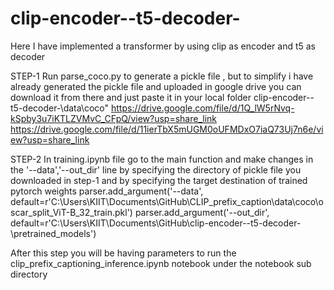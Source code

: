 # clip-encoder--t5-decoder-
Here I have implemented a transformer by using clip as encoder and t5 as decoder

STEP-1
Run parse_coco.py to generate a pickle file , but to simplify i have already generated the pickle file and uploaded 
in google drive you can download it from there and just paste it in your local folder clip-encoder--t5-decoder-\data\coco\"
https://drive.google.com/file/d/1Q_lW5rNvq-kSpby3u7iKTLZVMvC_CFpQ/view?usp=share_link
https://drive.google.com/file/d/11ierTbX5mUGM0oUFMDxO7iaQ73Uj7n6e/view?usp=share_link


STEP-2
In training.ipynb file go to the main function and make changes in the '--data','--out_dir' line by specifying the directory of pickle file you downloaded in step-1
and by specifying the target destination of trained pytorch weights
parser.add_argument('--data', default=r'C:\Users\KIIT\Documents\GitHub\CLIP_prefix_caption\data\coco\oscar_split_ViT-B_32_train.pkl') 
parser.add_argument('--out_dir', default=r'C:\Users\KIIT\Documents\GitHub\clip-encoder--t5-decoder-\pretrained_models')

After this step you will be having parameters to run the clip_prefix_captioning_inference.ipynb notebook under the notebook sub directory

